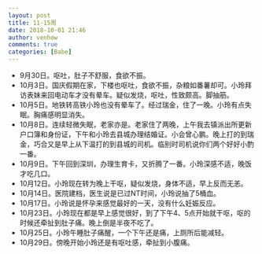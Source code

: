 ```yaml
---
layout: post
title: 11-15周
date: 2018-10-01 21:46
author: venhow
comments: true
categories: [Babe]
---
```

<ul>
    <li>9月30日。呕吐，肚子不舒服，食欲不振。</li>
    <li>10月3日。国庆假期在家，下楼也呕吐，食欲不振，杂粮如番薯却可。小玲拜访表妹来回电动车才没有晕车。疑似发烧，呕吐，性致颇高。脚抽筋。</li>
    <li>10月5日。地铁转高铁小玲也没有晕车了。经过瑞金，住了一晚。小玲有点失眠。胸痛感明显消失。</li>
    <li>10月8日。连续轻微失眠，老家亦是。老家住了两晚，上午我去镇派出所更新户口簿和身份证，下午和小玲去县城办理结婚证。小会曾心鹏。晚上打的到瑞金，巧合又是早上从下温打的到县城的司机。临别时司机说你们两个好好小酌一番。</li>
    <li>10月9日。下午回到深圳，办理生育卡，又折腾了一番。小玲深感不适，晚饭才吃几口。</li>
    <li>10月12日。小玲现在转为晚上干呕，疑似发烧，身体不适，早上反而无恙。</li>
    <li>10月14日。医院建档，医生说是已过NT时间，小玲说抽了5桶血。</li>
    <li>10月17日。小玲说是怀孕来感觉最好的一天，没有什么妊娠反应。</li>
    <li>10月23日。小玲现在都是早上感觉很好，到了下午4、5点开始就干呕，呕的时候还牵扯到肚子痛。晚上倒是半夜不吃了。</li>
    <li>10月25日。小玲午睡肚子痛醒，一个下午还是痛，上厕所后能减轻。</li>
    <li>10月29日。傍晚开始小玲还是有呕吐感，牵扯到小腹痛。</li>
</ul>
